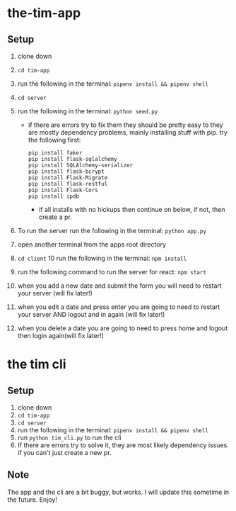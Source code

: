 # the-tim-app

## Setup

1. clone down
2. `cd tim-app`
3. run the following in the terminal: `pipenv install && pipenv shell`
4. `cd server`
5. run the following in the terminal: `python seed.py`

   - if there are errors try to fix them they should be pretty easy to they are mostly dependency problems, mainly installing stuff with pip. try the following first:

     ```
     pip install faker
     pip install flask-sqlalchemy
     pip install SQLAlchemy-serializer
     pip install flask-bcrypt
     pip install Flask-Migrate
     pip install flask-restful
     pip install Flask-Cors
     pip install ipdb
     ```

     - if all installs with no hickups then continue on below, if not, then create a pr.

6. To run the server run the following in the terminal: `python app.py`
7. open another terminal from the apps root directory
8. `cd client`
   10 run the following in the terminal: `npm install`
9. run the following command to run the server for react: `npm start`
10. when you add a new date and submit the form you will need to restart your server (will fix later!)
11. when you edit a date and press enter you are going to need to restart your server AND logout and in again (will fix later!)
12. when you delete a date you are going to need to press home and logout
    then login again(will fix later!)

# the tim cli

## Setup

1. clone down
2. `cd tim-app`
3. `cd server`
4. run the following in the terminal: `pipenv install && pipenv shell`
5. run `python tim_cli.py` to run the cli
6. If there are errors try to solve it, they are most likely dependency issues. if you can't just create a new pr.

## Note

The app and the cli are a bit buggy, but works. I will update this sometime in the future. Enjoy!
